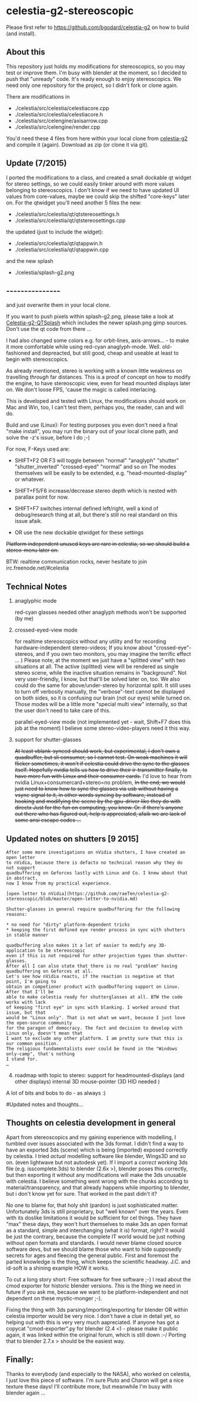 # celestia-g2-stereoscopic
Please first refer to https://github.com/bgodard/celestia-g2
on how to build (and install).
## About this
This repository just holds my modifications
for stereoscopics, so you may test or improve them.
I'm busy with blender at the moment, so I decided to push
that "unready" code. It's ready enough to enjoy stereoscopics.
We need only one repository for the project, so I didn't fork or
clone again.

There are modifications in

* ./celestia/src/celestia/celestiacore.cpp
* ./celestia/src/celestia/celestiacore.h
* ./celestia/src/celengine/axisarrow.cpp
* ./celestia/src/celengine/render.cpp

You'd need these 4 files from here within your
local clone from [celestia-g2](https://gitub.com/bgodard/celestia-g2)
and compile it (again). Download as zip (or clone it via git).

## Update (7/2015)
I ported the modifications to a class, and created a small dockable qt widget
for stereo settings, so we could easily tinker around with more
values belonging to stereoscopics. I don't know if we need to
have updated UI values from core-values, maybe we could skip the shifted
"core-keys" later on.
For the qtwidget you'll need another 5 files
the new:
* ./celestia/src/celestia/qt/qtstereosettings.h
* ./celestia/src/celestia/qt/qtstereosettings.cpp

the updated (just to include the widget):

* ./celestia/src/celestia/qt/qtappwin.h
* ./celestia/src/celestia/qt/qtappwin.cpp

and the new splash

* ./celestia/splash-g2.png
## ---------------

and just overwrite them in your local clone.

If you want to push pixels within splash-g2.png,
please take a look at  [Celestia-g2-QTSplash](https://github.com/raeTen/celestia-g2-Qtsplash)
which includes the newer splash.png gimp sources.
Don't use the qt code from there …

I had also changed some colors e.g. for orbit-lines, axis-arrows… -
to make it more comfortable  while using red-cyan anaglyph-mode.
Well. old-fashioned and depreacted, but still good, cheap and
useable at least to begin with stereoscopics.

As already mentioned, stereo is working with a known
little weakness on travelling _through_ far distances.
This is a proof of concept on how to modify the engine,
to have stereoscopic view, even for head mounted displays later on.
We don't loose FPS, 'cause the magic is called interlacing.

This is developed and tested with Linux, the modifications
should work on Mac and Win, too, I can't test them, perhaps
you, the reader, can and will do. 

Build and use (Linux):
For testing purposes you even don't need a final "make install", you
may run the binary out of your local clone path, and solve the -z's issue,
before I do ;-)

For now, F-Keys used are:
* SHIFT+F2 OR F3
   will toggle between "normal" "anaglyph" "shutter" "shutter_inverted" "crossed-eyed" "normal" and so on
   The modes themselves will be easily to be extended, e.g. "head-mounted-display" or whatever.
* SHIFT+F5/F6
   increase/decrease stereo depth which is nested with parallax point for now.
* SHIFT+F7
   switches internal defined left/right, well a kind of debug/research thing at all,
   but there's still no real standard on this issue afaik.

* OR use the new dockable qtwidget for these settings

~~Platform independent unused keys are rare in celestia, so we should build a stereo-menu later on.~~

BTW: realtime communication rocks, never hesitate to join
irc.freenode.net/#celestia

## Technical Notes
    
1. anaglyphic mode

   red-cyan glasses needed
   other anaglyph methods won't be supported (by me)

2. crossed-eyed-view mode

   for realtime stereoscopics without any utility and for
   recording hardware-independent stereo-videos;
   If you know about "crossed-eye"-stereos, and if you own two monitors,
   you may imagine the terrific effect … )
   Please note, at the moment we just have a "splitted view" with two
   situations at all. The active (splitted) view will be rendered as single stereo scene,
   while the inactive situation remains in "background". Not very user-friendly,
   I know, but that'll be solved later on, too.
   We also could do the same for above/under-stereo by horizontal split.
   It still uses to turn off verbosity manually, the "verbose"-text cannot
   be displayed on both sides, so it is confusing our brain (not our eyes) while turned on.
   Those modes will be a little more "special multi view" internally,
   so that the user don't need to take care of this.

   parallel-eyed-view mode (not implemented yet - wait, Shift+F7 does this job at the moment)
   I believe some stereo-video-players need it this way.

3. support for shutter-glasses

    ~~At least vblank-synced should work, but experimental,
    I don't own a quadbuffer, but sli consumer, so I cannot test.
    On weak machines it will flicker sometimes, it won't if celestia
    could drive the sync to the glasses itself.
    Hopefully nvidia tells us how to drive their ir-transmitter finally,
    to have more fun with Linux and their consumer cards.~~
    I'd love to hear from nvidia Linux+consumercard+stereo=no problem,
    ~~In the end, we would just need to know how to sync the glasses via usb without
    having a vsync signal to it, in other words syncing by software,
    instead of hooking and modifying the scene by the gpu-driver like they do with directx
    Just for the fun on computing, you know.
    Or. if there's anyone out there who has figured out, help is appreciated,
    afaik we are lack of some ansi escape codes …~~
## Updated notes on shutters [9 2015]
    After some more investigations on nVidia shutters, I have created an open letter
    to nVidia, because there is defacto no technical reason why they do not support
    quadbuffering on Geforces lastly with Linux and Co. I knew about that in abstract,
    now I know from my practical experience.
    
    [open letter to nVidia](https://github.com/raeTen/celestia-g2-stereoscopic/blob/master/open-letter-to-nvidia.md)
    
    Shutter-glasses in general require quadbuffering for the following reasons:
    
    * no need for "dirty" platform-dependent tricks
    * keeping the first defined eye render process in sync with shutters in stable manner
    
    quadbuffering also makes it a lot of easier to modify any 3D-application to be stereoscopic
    even if this is not required for other projection types than shutter-glasses.
    After all I can also state that there is no real "problem" having quadbuffering on Geforces at all.
    Let's see how nVidia reacts, if the reaction is negative at that point, I'm going to
    obtain an competioner product with quadbuffering support on Linux. After that I'll be
    able to make celestia ready for shutterglasses at all. BTW the code works with lack
    of keeping "first eye" in sync with blanking. I worked around that issue, but that
    would be "Linux only". That is not what we want, because I just love the open-source community
    for the paragon of democracy. The fact and decision to develop with Linux only, doesn't mean that
    I want to exclude any other platform. I am pretty sure that this is our common position.
    The religious fundamentalists ever could be found in the "Windows only-camp", that's nothing
    I stand for.
    …
    
4.  roadmap with topic to stereo:
    support for headmounted-displays (and other displays)
    internal 3D mouse-pointer (3D HID needed )
        
A lot of bits and bobs to do - as always :)

#Updated notes and thoughts…

## Thoughts on celestia development in general

Apart from stereoscopics and my gaining experience with modelling, I tumbled over
issues associated with the 3ds format. I didn't find a way to have an exported
3ds (scene) which is being (imported) exposed correctly by celestia.
I tried *actual* modelling software like blender, Wings3D and so on.
(even lightwave but not autodesk yet).
If I import a *correct working* 3ds file (e.g. isscomplete.3ds) to blender (2.6x >),
blender poses this correctly, but then exporting it without any modifications
will make the 3ds unusable with celestia. I believe something went wrong
with the chunks according to material/transparency, and that already happens while
importing to blender, but i don't know yet for sure. That worked in the past
didn't it?

No one to blame for, that holy shit (pardon) is just sophisticated matter.
Unfortunately 3ds is still proprietary, but "well known" over the years.
Even with its doslike limitations it would be sufficient for cel things.
They have "max" these days, they won't hurt themselves to make
3ds an open format as a standard, simple and interchanging (what it is) format,
right?
It would be just the contrary, because the complete IT world would be just
nothing without open formats and standards. I would never blame closed source
software devs,  but we should blame those who
want to hide supposedly secrets for ages and fleecing the general public.
First and foremost the parted knowledge is the thing, which keeps the scientific headway.
J.C. and id-soft is a shining example HOW it works.

To cut a long story short:
Free software for free software ;-)
I read about the cmod exporter for historic blender versions. *This* is
the thing we need in future if you ask me, because we want to
be platform-independent and not dependent on these mystic-monger ;-).

Fixing the thing with 3ds parsing/importing/exporting for blender
OR within celestia importer would be very nice. I don't have a clue
in detail yet, so helping out with this is very very much aapreciated.
If anyone has got a copycat "cmod-exporter".py for blender (2.4 <) -
please make it public again, it was linked within the original forum,
which is still down :-/
Porting that to blender 2.7.x > should be the easiest way.


## Finally:
Thanks to everybody (and especially to the NASA),
who worked on celestia, I just love this piece of software.
I'm sure Pluto and Charon will get a nice texture these days!
I'll contribute more, but meanwhile I'm busy with blender again …
